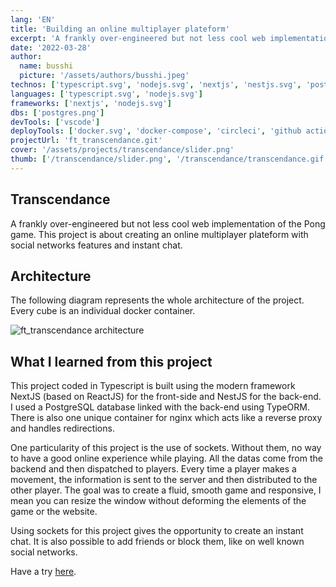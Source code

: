 ```yaml
---
lang: 'EN'
title: 'Building an online multiplayer plateform'
excerpt: 'A frankly over-engineered but not less cool web implementation of the Pong game.'
date: '2022-03-28'
author:
  name: busshi
  picture: '/assets/authors/busshi.jpeg'
technos: ['typescript.svg', 'nodejs.svg', 'nextjs', 'nestjs.svg', 'postgres.png']
languages: ['typescript.svg', 'nodejs.svg']
frameworks: ['nextjs', 'nodejs.svg']
dbs: ['postgres.png']
devTools: ['vscode']
deployTools: ['docker.svg', 'docker-compose', 'circleci', 'github actions']
projectUrl: 'ft_transcendance.git'
cover: '/assets/projects/transcendance/slider.png'
thumb: ['/transcendance/slider.png', '/transcendance/transcendance.gif']
---
```


## Transcendance

A frankly over-engineered but not less cool web implementation of the Pong game. This project is about creating an online multiplayer plateform with social networks features and instant chat.

## Architecture

The following diagram represents the whole architecture of the project. Every cube is an individual docker container.

![ft_transcendance architecture](https://i.imgur.com/KQsKRAp.png)

## What I learned from this project

This project coded in Typescript is built using the modern framework NextJS (based on ReactJS) for the front-side and NestJS for the back-end. I used a PostgreSQL database linked with the back-end using TypeORM. There is also one unique container for nginx which acts like a reverse proxy and handles redirections.

One particularity of this project is the use of sockets. Without them, no way to have a good online experience while playing. All the datas come from the backend and then dispatched to players. Every time a player makes a movement, the information is sent to the server and then distributed to the other player.  The goal was to create a fluid, smooth game and responsive, I mean you can resize the window without deforming the elements of the game or the website.

Using sockets for this project gives the opportunity to create an instant chat. It is also possible to add friends or block them, like on well known social networks.

Have a try [here](https://play.busshi.fr).